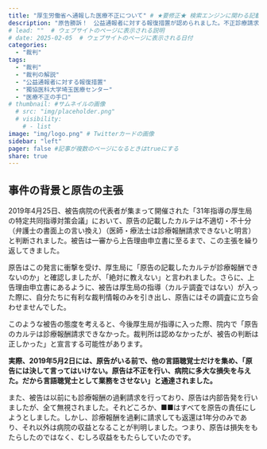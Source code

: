 ```yaml
---
title: "厚生労働省へ通報した医療不正について" # ★要修正★ 検索エンジンに関わる記載
description: "原告勝訴！　公益通報者に対する報復措置が認められました。不正診療請求、恣意的な医療、国民が収めた税金・社会保険料の無駄遣いは許さない📌" # ★★★ 検索エンジン向けの説明
# lead: ""  # ウェブサイトのページに表示される説明
# date: 2025-02-05  # ウェブサイトのページに表示される日付
categories:
  - "裁判"
tags:
  - "裁判"
  - "裁判の解説"
  - "公益通報者に対する報復措置"
  - "獨協医科大学埼玉医療センター"
  - "医療不正の手口"
# thumbnail: #サムネイルの画像
  # src: "img/placeholder.png"
  # visibility:
    # - list
image: "img/logo.png" # Twitterカードの画像
sidebar: "left"
pager: false #記事が複数のページになるときはtrueにする
share: true
---
```


## 事件の背景と原告の主張 

2019年4月25日、被告病院の代表者が集まって開催された「31年指導の厚生局の特定共同指導対策会議」において、原告の記載したカルテは不適切・不十分（弁護士の書面上の言い換え）（医師・療法士は診療報酬請求できないと明言）と判断されました。被告は一審から上告理由申立書に至るまで、この主張を繰り返してきました。 

<!--more-->

原告はこの発言に衝撃を受け、厚生局に「原告の記載したカルテが診療報酬できないのか」と確認しましたが、「絶対に教えない」と言われました。さらに、上告理由申立書にあるように、被告は厚生局の指導（カルテ調査ではない）が入った際に、自分たちに有利な裁判情報のみを引き出し、原告にはその調査に立ち会わせませんでした。 

このような被告の態度を考えると、今後厚生局が指導に入った際、院内で「原告のカルテは診療報酬請求できなかった。裁判所は認めなかったが、被告の判断は正しかった」と宣言する可能性があります。 

**実際、2019年5月2日には、原告がいる前で、他の言語聴覚士だけを集め、「原告には決して言ってはいけない。原告は不正を行い、病院に多大な損失を与えた。だから言語聴覚士として業務をさせない」と通達されました。**

また、被告は以前にも診療報酬の過剰請求を行っており、原告は内部告発を行いましたが、全て無視されました。それどころか、■■はすべてを原告の責任にしようとしました。しかし、診療報酬を過剰に請求しても返還は1年分のみであり、それ以外は病院の収益となることが判明しました。つまり、原告は損失をもたらしたのではなく、むしろ収益をもたらしていたのです。 